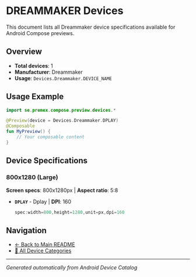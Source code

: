 # DREAMMAKER Devices

This document lists all Dreammaker device specifications available for Android Compose previews.

## Overview

- **Total devices**: 1
- **Manufacturer**: Dreammaker
- **Usage**: `Devices.Dreammaker.DEVICE_NAME`

## Usage Example

```kotlin
import se.premex.compose.preview.devices.*

@Preview(device = Devices.Dreammaker.DPLAY)
@Composable
fun MyPreview() {
    // Your composable content
}
```

## Device Specifications

### 800x1280 (Large)

**Screen specs**: 800x1280px | **Aspect ratio**: 5:8

- **`DPLAY`** - Dplay | **DPI**: 160
  ```kotlin
  spec:width=800,height=1280,unit=px,dpi=160
  ```

## Navigation

- [← Back to Main README](../../README.md)
- [📱 All Device Categories](../README.md)

---
*Generated automatically from Android Device Catalog*
